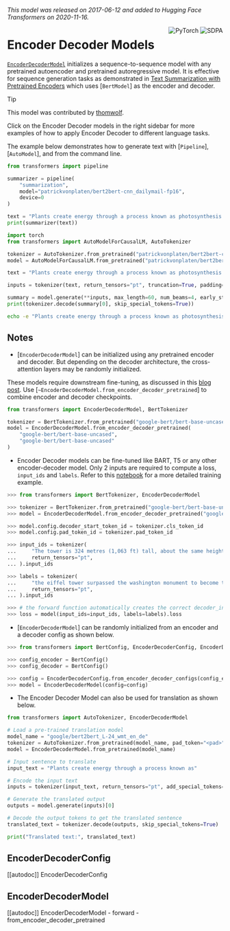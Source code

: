 <!--Copyright 2020 The HuggingFace Team. All rights reserved.

Licensed under the Apache License, Version 2.0 (the "License"); you may not use this file except in compliance with
the License. You may obtain a copy of the License at

http://www.apache.org/licenses/LICENSE-2.0

Unless required by applicable law or agreed to in writing, software distributed under the License is distributed on
an "AS IS" BASIS, WITHOUT WARRANTIES OR CONDITIONS OF ANY KIND, either express or implied. See the License for the
specific language governing permissions and limitations under the License.

⚠️ Note that this file is in Markdown but contain specific syntax for our doc-builder (similar to MDX) that may not be
rendered properly in your Markdown viewer.

-->
*This model was released on 2017-06-12 and added to Hugging Face Transformers on 2020-11-16.*

<div style="float: right;">
    <div class="flex flex-wrap space-x-1">
        <img alt="PyTorch" src="https://img.shields.io/badge/PyTorch-DE3412?style=flat&logo=pytorch&logoColor=white">
        <img alt="SDPA" src="https://img.shields.io/badge/SDPA-DE3412?style=flat&logo=pytorch&logoColor=white">
    </div>
</div>

# Encoder Decoder Models

[`EncoderDecoderModel`](https://huggingface.co/papers/1706.03762) initializes a sequence-to-sequence model with any pretrained autoencoder and pretrained autoregressive model. It is effective for sequence generation tasks as demonstrated in [Text Summarization with Pretrained Encoders](https://huggingface.co/papers/1908.08345) which uses [`BertModel`] as the encoder and decoder.

> [!TIP]
> This model was contributed by [thomwolf](https://huggingface.co/thomwolf).
>
> Click on the Encoder Decoder models in the right sidebar for more examples of how to apply Encoder Decoder to different language tasks.

The example below demonstrates how to generate text with [`Pipeline`], [`AutoModel`], and from the command line.

<hfoptions id="usage">
<hfoption id="Pipeline">

```python
from transformers import pipeline

summarizer = pipeline(
    "summarization",
    model="patrickvonplaten/bert2bert-cnn_dailymail-fp16",
    device=0
)

text = "Plants create energy through a process known as photosynthesis. This involves capturing sunlight and converting carbon dioxide and water into glucose and oxygen."
print(summarizer(text))
```

</hfoption>
<hfoption id="AutoModel">

```python
import torch
from transformers import AutoModelForCausalLM, AutoTokenizer

tokenizer = AutoTokenizer.from_pretrained("patrickvonplaten/bert2bert-cnn_dailymail-fp16")
model = AutoModelForCausalLM.from_pretrained("patrickvonplaten/bert2bert-cnn_dailymail-fp16", torch_dtype=torch.bfloat16, device_map="auto",attn_implementation="sdpa")

text = "Plants create energy through a process known as photosynthesis. This involves capturing sunlight and converting carbon dioxide and water into glucose and oxygen."

inputs = tokenizer(text, return_tensors="pt", truncation=True, padding=True).to(model.device)

summary = model.generate(**inputs, max_length=60, num_beams=4, early_stopping=True)
print(tokenizer.decode(summary[0], skip_special_tokens=True))
```

</hfoption>
<hfoption id="transformers CLI">

```bash
echo -e "Plants create energy through a process known as photosynthesis. This involves capturing sunlight and converting carbon dioxide and water into glucose and oxygen." | transformers-cli run --task summarization --model "patrickvonplaten/bert2bert-cnn_dailymail-fp16" --device 0
```

</hfoption>
</hfoptions>

## Notes

- [`EncoderDecoderModel`] can be initialized using any pretrained encoder and decoder. But depending on the decoder architecture, the cross-attention layers may be randomly initialized.

These models require downstream fine-tuning, as discussed in this [blog post](https://huggingface.co/blog/warm-starting-encoder-decoder). Use [`~EncoderDecoderModel.from_encoder_decoder_pretrained`] to combine encoder and decoder checkpoints.

```python
from transformers import EncoderDecoderModel, BertTokenizer

tokenizer = BertTokenizer.from_pretrained("google-bert/bert-base-uncased")
model = EncoderDecoderModel.from_encoder_decoder_pretrained(
    "google-bert/bert-base-uncased",
    "google-bert/bert-base-uncased"
)
```

- Encoder Decoder models can be fine-tuned like BART, T5 or any other encoder-decoder model. Only 2 inputs are required to compute a loss, `input_ids` and `labels`. Refer to this [notebook](https://colab.research.google.com/drive/1WIk2bxglElfZewOHboPFNj8H44_VAyKE?usp=sharing#scrollTo=ZwQIEhKOrJpl) for a more detailed training example.

```python
>>> from transformers import BertTokenizer, EncoderDecoderModel

>>> tokenizer = BertTokenizer.from_pretrained("google-bert/bert-base-uncased")
>>> model = EncoderDecoderModel.from_encoder_decoder_pretrained("google-bert/bert-base-uncased", "google-bert/bert-base-uncased")

>>> model.config.decoder_start_token_id = tokenizer.cls_token_id
>>> model.config.pad_token_id = tokenizer.pad_token_id

>>> input_ids = tokenizer(
...     "The tower is 324 metres (1,063 ft) tall, about the same height as an 81-storey building, and the tallest structure in Paris. Its base is square, measuring 125 metres (410 ft) on each side.During its construction, the Eiffel Tower surpassed the Washington Monument to become the tallest man-made structure in the world, a title it held for 41 years until the Chrysler Building in New York City was  finished in 1930. It was the first structure to reach a height of 300 metres. Due to the addition of a broadcasting aerial at the top of the tower in 1957, it is now taller than the Chrysler Building by 5.2 metres (17 ft).Excluding transmitters, the Eiffel Tower is the second tallest free-standing structure in France after the Millau Viaduct.",
...     return_tensors="pt",
... ).input_ids

>>> labels = tokenizer(
...     "the eiffel tower surpassed the washington monument to become the tallest structure in the world. it was the first structure to reach a height of 300 metres in paris in 1930. it is now taller than the chrysler building by 5. 2 metres ( 17 ft ) and is the second tallest free - standing structure in paris.",
...     return_tensors="pt",
... ).input_ids

>>> # the forward function automatically creates the correct decoder_input_ids
>>> loss = model(input_ids=input_ids, labels=labels).loss
```

- [`EncoderDecoderModel`] can be randomly initialized from an encoder and a decoder config as shown below.

```python
>>> from transformers import BertConfig, EncoderDecoderConfig, EncoderDecoderModel

>>> config_encoder = BertConfig()
>>> config_decoder = BertConfig()

>>> config = EncoderDecoderConfig.from_encoder_decoder_configs(config_encoder, config_decoder)
>>> model = EncoderDecoderModel(config=config)
```

- The Encoder Decoder Model can also be used for translation as shown below.

```python
from transformers import AutoTokenizer, EncoderDecoderModel

# Load a pre-trained translation model
model_name = "google/bert2bert_L-24_wmt_en_de"
tokenizer = AutoTokenizer.from_pretrained(model_name, pad_token="<pad>", eos_token="</s>", bos_token="<s>")
model = EncoderDecoderModel.from_pretrained(model_name)

# Input sentence to translate
input_text = "Plants create energy through a process known as"

# Encode the input text
inputs = tokenizer(input_text, return_tensors="pt", add_special_tokens=False).input_ids

# Generate the translated output
outputs = model.generate(inputs)[0]

# Decode the output tokens to get the translated sentence
translated_text = tokenizer.decode(outputs, skip_special_tokens=True)

print("Translated text:", translated_text)
```

## EncoderDecoderConfig

[[autodoc]] EncoderDecoderConfig

## EncoderDecoderModel

[[autodoc]] EncoderDecoderModel
    - forward
    - from_encoder_decoder_pretrained
